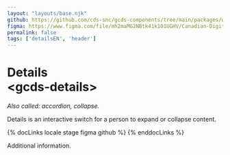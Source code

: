 ```yaml
---
layout: "layouts/base.njk"
github: https://github.com/cds-snc/gcds-components/tree/main/packages/web/src/components/gcds-details
figma: https://www.figma.com/file/mh2maMG2NBtk41k1O1UGHV/Canadian-Digital-Service%E2%80%A8---GC-Design-System?node-id=1098%3A2756&t=ciEmm7GYyGAY73zZ-0
permalink: false
tags: ['detailsEN', 'header']
---
```


# Details <br>&lt;gcds-details&gt;

_Also called: accordion, collapse._

Details is an interactive switch for a person to expand or collapse content.

{% docLinks locale stage figma github %}
{% enddocLinks %}

<div class="b-sm b-gray px-250 py-400 my-500">
  <gcds-details details-title="Learn more about this topic">
    <p>Additional information.</p>
  </gcds-details>
</div>
